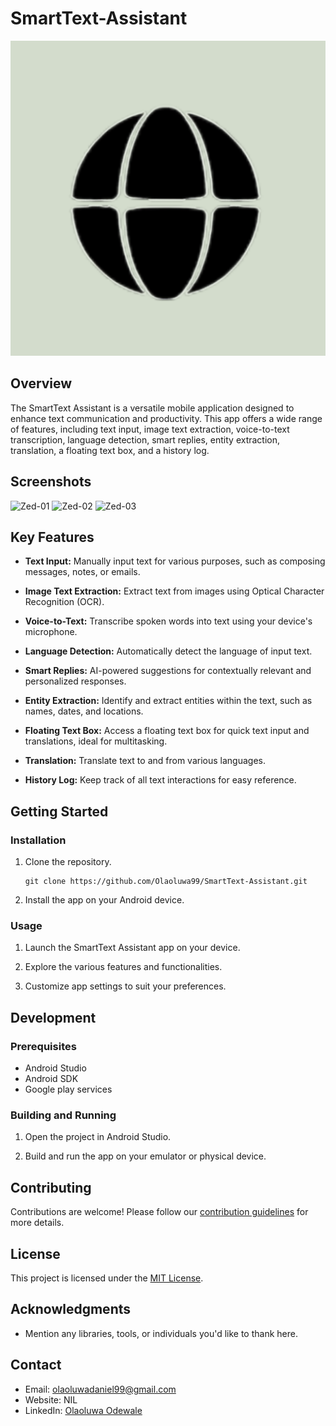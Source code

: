 # SmartText-Assistant

![SmartText Assistant Logo](app/src/main/ic_launcher-playstore.png)
## Overview

The SmartText Assistant is a versatile mobile application designed to enhance text communication and productivity. This app offers a wide range of features, including text input, image text extraction, voice-to-text transcription, language detection, smart replies, entity extraction, translation, a floating text box, and a history log.

## Screenshots 
![Zed-01](https://github.com/Olaoluwa99/SmartText-Assistant/assets/85140182/76c74558-9d6c-4efc-b816-e458e18b0bdd)
![Zed-02](https://github.com/Olaoluwa99/SmartText-Assistant/assets/85140182/b8a572ff-78d3-4a35-beef-ea2f0cabf427)
![Zed-03](https://github.com/Olaoluwa99/SmartText-Assistant/assets/85140182/d67d0648-c17f-4d7d-8ccd-7584e48f964f)


## Key Features

- **Text Input:** Manually input text for various purposes, such as composing messages, notes, or emails.

- **Image Text Extraction:** Extract text from images using Optical Character Recognition (OCR).

- **Voice-to-Text:** Transcribe spoken words into text using your device's microphone.

- **Language Detection:** Automatically detect the language of input text.

- **Smart Replies:** AI-powered suggestions for contextually relevant and personalized responses.

- **Entity Extraction:** Identify and extract entities within the text, such as names, dates, and locations.

- **Floating Text Box:** Access a floating text box for quick text input and translations, ideal for multitasking.

- **Translation:** Translate text to and from various languages.

- **History Log:** Keep track of all text interactions for easy reference.

## Getting Started

### Installation

1. Clone the repository.
   ```shell
   git clone https://github.com/Olaoluwa99/SmartText-Assistant.git
   ```

2. Install the app on your Android device.

### Usage

1. Launch the SmartText Assistant app on your device.

2. Explore the various features and functionalities.

3. Customize app settings to suit your preferences.

## Development

### Prerequisites

- Android Studio
- Android SDK
- Google play services

### Building and Running

1. Open the project in Android Studio.

2. Build and run the app on your emulator or physical device.

## Contributing

Contributions are welcome! Please follow our [contribution guidelines](CONTRIBUTING.md) for more details.

## License

This project is licensed under the [MIT License](LICENSE).

## Acknowledgments

- Mention any libraries, tools, or individuals you'd like to thank here.

## Contact

- Email: olaoluwadaniel99@gmail.com
- Website: NIL
- LinkedIn: [Olaoluwa Odewale](https://www.linkedin.com/in/Olaoluwa-Odewale/)
